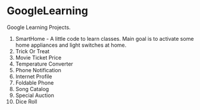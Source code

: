 # GoogleLearning
Google Learning Projects. 

1. SmartHome - A little code to learn classes. Main goal is to activate some home appliances and light switches at home.
2. Trick Or Treat
3. Movie Ticket Price
4. Temperature Converter
5. Phone Notification
6. Internet Profile
7. Foldable Phone
8. Song Catalog
9. Special Auction
10. Dice Roll
